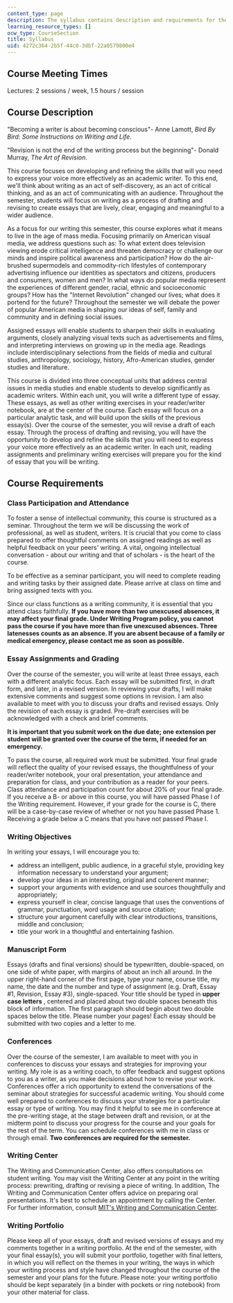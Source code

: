```yaml
---
content_type: page
description: The syllabus contains description and requirements for the course.
learning_resource_types: []
ocw_type: CourseSection
title: Syllabus
uid: 4272c364-2b5f-44c0-3dbf-22a0579800e4
---
```


Course Meeting Times
--------------------

Lectures: 2 sessions / week, 1.5 hours / session

Course Description
------------------

"Becoming a writer is about becoming conscious"- Anne Lamott, _Bird By Bird: Some Instructions on Writing and Life_.

"Revision is not the end of the writing process but the beginning"- Donald Murray, _The Art of Revision_.

This course focuses on developing and refining the skills that will you need to express your voice more effectively as an academic writer. To this end, we'll think about writing as an act of self-discovery, as an act of critical thinking, and as an act of communicating with an audience. Throughout the semester, students will focus on writing as a process of drafting and revising to create essays that are lively, clear, engaging and meaningful to a wider audience.

As a focus for our writing this semester, this course explores what it means to live in the age of mass media. Focusing primarily on American visual media, we address questions such as: To what extent does television viewing erode critical intelligence and threaten democracy or challenge our minds and inspire political awareness and participation? How do the air-brushed supermodels and commodity-rich lifestyles of contemporary advertising influence our identities as spectators and citizens, producers and consumers, women and men? In what ways do popular media represent the experiences of different gender, racial, ethnic and socioeconomic groups? How has the "Internet Revolution" changed our lives; what does it portend for the future? Throughout the semester we will debate the power of popular American media in shaping our ideas of self, family and community and in defining social issues.

Assigned essays will enable students to sharpen their skills in evaluating arguments, closely analyzing visual texts such as advertisements and films, and interpreting interviews on growing up in the media age. Readings include interdisciplinary selections from the fields of media and cultural studies, anthropology, sociology, history, Afro-American studies, gender studies and literature.

This course is divided into three conceptual units that address central issues in media studies and enable students to develop significantly as academic writers. Within each unit, you will write a different type of essay. These essays, as well as other writing exercises in your reader/writer notebook, are at the center of the course. Each essay will focus on a particular analytic task, and will build upon the skills of the previous essay(s). Over the course of the semester, you will revise a draft of each essay. Through the process of drafting and revising, you will have the opportunity to develop and refine the skills that you will need to express your voice more effectively as an academic writer. In each unit, reading assignments and preliminary writing exercises will prepare you for the kind of essay that you will be writing.

Course Requirements
-------------------

### Class Participation and Attendance

To foster a sense of intellectual community, this course is structured as a seminar. Throughout the term we will be discussing the work of professional, as well as student, writers. It is crucial that you come to class prepared to offer thoughtful comments on assigned readings as well as helpful feedback on your peers' writing. A vital, ongoing intellectual conversation - about our writing and that of scholars - is the heart of the course.

To be effective as a seminar participant, you will need to complete reading and writing tasks by their assigned date. Please arrive at class on time and bring assigned texts with you.

Since our class functions as a writing community, it is essential that you attend class faithfully. **If you have more than two unexcused absences, it may affect your final grade. Under Writing Program policy, you cannot pass the course if you have more than five unexcused absences. Three latenesses counts as an absence. If you are absent because of a family or medical emergency, please contact me as soon as possible.**

### Essay Assignments and Grading

Over the course of the semester, you will write at least three essays, each with a different analytic focus. Each essay will be submitted first, in draft form, and later, in a revised version. In reviewing your drafts, I will make extensive comments and suggest some options in revision. I am also available to meet with you to discuss your drafts and revised essays. Only the revision of each essay is graded. Pre-draft exercises will be acknowledged with a check and brief comments.

**It is important that you submit work on the due date; one extension per student will be granted over the course of the term, if needed for an emergency.**

To pass the course, all required work must be submitted. Your final grade will reflect the quality of your revised essays, the thoughtfulness of your reader/writer notebook, your oral presentation, your attendance and preparation for class, and your contribution as a reader for your peers. Class attendance and participation count for about 20% of your final grade. If you receive a B- or above in this course, you will have passed Phase I of the Writing requirement. However, if your grade for the course is C, there will be a case-by-case review of whether or not you have passed Phase 1. Receiving a grade below a C means that you have not passed Phase I.

### Writing Objectives

In writing your essays, I will encourage you to:

*   address an intelligent, public audience, in a graceful style, providing key information necessary to understand your argument;
*   develop your ideas in an interesting, original and coherent manner;
*   support your arguments with evidence and use sources thoughtfully and appropriately;
*   express yourself in clear, concise language that uses the conventions of grammar, punctuation, word usage and source citation;
*   structure your argument carefully with clear introductions, transitions, middle and conclusion;
*   title your work in a thoughtful and entertaining fashion.

### Manuscript Form

Essays (drafts and final versions) should be typewritten, double-spaced, on one side of white paper, with margins of about an inch all around. In the upper right-hand corner of the first page, type your name, course title, my name, the date and the number and type of assignment (e.g. Draft, Essay #1, Revision, Essay #3), single-spaced. Your title should be typed in **upper case letters** , centered and placed about two double spaces beneath this block of information. The first paragraph should begin about two double spaces below the title. Please number your pages! Each essay should be submitted with two copies and a letter to me.

### Conferences

Over the course of the semester, I am available to meet with you in conferences to discuss your essays and strategies for improving your writing. My role is as a writing coach, to offer feedback and suggest options to you as a writer, as you make decisions about how to revise your work. Conferences offer a rich opportunity to extend the conversations of the seminar about strategies for successful academic writing. You should come well prepared to conferences to discuss your strategies for a particular essay or type of writing. You may find it helpful to see me in conference at the pre-writing stage, at the stage between draft and revision, or at the midterm point to discuss your progress for the course and your goals for the rest of the term. You can schedule conferences with me in class or through email. **Two conferences are required for the semester.**

### Writing Center

The Writing and Communication Center, also offers consultations on student writing. You may visit the Writing Center at any point in the writing process: prewriting, drafting or revising a piece of writing. In addition, The Writing and Communication Center offers advice on preparing oral presentations. It's best to schedule an appointment by calling the Center. For further information, consult [MIT's Writing and Communication Center](http://web.mit.edu/writing/Center).

### Writing Portfolio

Please keep all of your essays, draft and revised versions of essays and my comments together in a writing portfolio. At the end of the semester, with your final essay(s), you will submit your portfolio, together with final letters, in which you will reflect on the themes in your writing, the ways in which your writing process and style have changed throughout the course of the semester and your plans for the future. Please note: your writing portfolio should be kept separately (in a binder with pockets or ring notebook) from your other material for class.